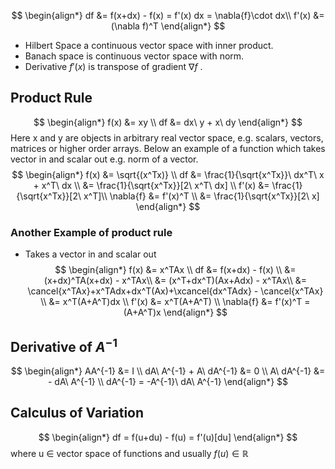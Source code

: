 
$$
\begin{align*}
df &= f(x+dx) - f(x) = f'(x) dx = \nabla{f}\cdot dx\\
f'(x) &= (\nabla f)^T
\end{align*}
$$
- Hilbert Space a continuous vector space with inner product.
- Banach space is continuous vector space with norm.
- Derivative $f'(x)$ is transpose of gradient $\nabla f$ .
## Product Rule
$$
\begin{align*}
f(x) &= xy \\
df &= dx\ y + x\ dy
\end{align*}
$$
Here x and y are objects in arbitrary real vector space, e.g. scalars, vectors, matrices or higher order arrays.
Below an example of a function which takes vector in and scalar out e.g. norm of a vector.
$$
\begin{align*}
f(x) &= \sqrt{(x^Tx)} \\
df &=  \frac{1}{\sqrt{x^Tx}}\ dx^T\ x + x^T\ dx \\
&= \frac{1}{\sqrt{x^Tx}}[2\ x^T\ dx] \\
f'(x) &=  \frac{1}{\sqrt{x^Tx}}[2\ x^T]\\
\nabla{f} &= f'(x)^T  \\
&= \frac{1}{\sqrt{x^Tx}}[2\ x]
\end{align*}
$$
### Another Example of product rule
- Takes a vector in and scalar out
$$
\begin{align*}
f(x) &= x^TAx \\
df &= f(x+dx) - f(x) \\
&= (x+dx)^TA(x+dx) - x^TAx\\
&= (x^T+dx^T)(Ax+Adx) - x^TAx\\
&= \cancel{x^TAx}+x^TAdx+dx^T(Ax)+\xcancel{dx^TAdx} - \cancel{x^TAx} \\
&= x^T(A+A^T)dx \\
f'(x) &= x^T(A+A^T) \\
\nabla{f} &= f'(x)^T = (A+A^T)x
\end{align*}
$$
## Derivative of $A^{-1}$ 
$$
\begin{align*}
AA^{-1} &= I \\
dA\ A^{-1} + A\ dA^{-1} &= 0 \\
A\ dA^{-1} &= - dA\ A^{-1} \\
dA^{-1} = -A^{-1}\ dA\ A^{-1}
\end{align*}
$$
## Calculus of Variation
$$
\begin{align*}
df = f(u+du) - f(u) = f'(u)[du]
\end{align*}
$$
where u $\in$ vector space of functions and usually $f(u) \in \mathbb{R}$ 